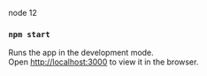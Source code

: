 node 12

### `npm start`

Runs the app in the development mode.\
Open [http://localhost:3000](http://localhost:3000) to view it in the browser.

